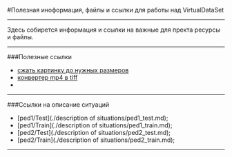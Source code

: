 #Полезная иноформация, файлы и ссылки для работы над VirtualDataSet
___
Здесь собирется информация и ссылки на важные для пректа ресурсы и файлы.

____
###Полезные ссылки
* [сжать картинку до нужных размеров](https://www.imgonline.com.ua/resize-image.php) 
* [конвертер mp4 в tiff](https://www.converter365.com/video-converter/mp4/mp4-to-tiff)
* 
____
###Ссылки на описание ситуаций
* [ped1/Test](./description of situations/ped1_test.md);
* [ped1/Train](./description of situations/ped1_train.md);
* [ped2/Test](./description of situations/ped2_test.md);
* [ped2/Train](./description of situations/ped2_train.md);

___